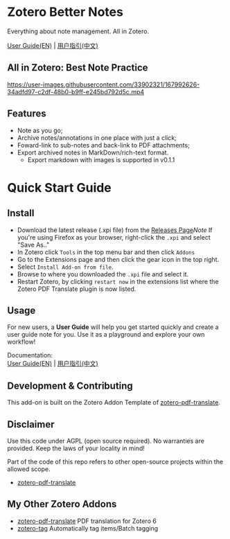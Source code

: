 # Zotero Better Notes

Everything about note management. All in Zotero.

[User Guide(EN)](./UserGuide.md) | [用户指引(中文)](./UserGuideCN.md)

## All in Zotero: Best Note Practice

https://user-images.githubusercontent.com/33902321/167992626-34adfd97-c2df-48b0-b9ff-e245bd792d5c.mp4

## Features

- Note as you go;
- Archive notes/annotations in one place with just a click;  
- Foward-link to sub-notes and back-link to PDF attachments;  
- Export archived notes in MarkDown/rich-text format.
  - Export markdown with images is supported in v0.1.1

# Quick Start Guide

## Install

- Download the latest release (.xpi file) from the [Releases Page](https://github.com/windingwind/zotero-better-notes/releases)_Note_ If you're using Firefox as your browser, right-click the `.xpi` and select "Save As.."
- In Zotero click `Tools` in the top menu bar and then click `Addons`
- Go to the Extensions page and then click the gear icon in the top right.
- Select `Install Add-on from file`.
- Browse to where you downloaded the `.xpi` file and select it.
- Restart Zotero, by clicking `restart now` in the extensions list where the
  Zotero PDF Translate plugin is now listed.

## Usage

For new users, a **User Guide** will help you get started quickly and create a user guide note for you. Use it as a playground and explore your own workflow!

Documentation:  
[User Guide(EN)](./UserGuide.md) | [用户指引(中文)](./UserGuideCN.md)

## Development & Contributing

This add-on is built on the Zotero Addon Template of [zotero-pdf-translate](https://github.com/windingwind/zotero-pdf-translate).

## Disclaimer

Use this code under AGPL (open source required). No warranties are provided. Keep the laws of your locality in mind!

Part of the code of this repo refers to other open-source projects within the allowed scope.

- [zotero-pdf-translate](https://github.com/windingwind/zotero-pdf-translate)

## My Other Zotero Addons

- [zotero-pdf-translate](https://github.com/windingwind/zotero-pdf-translate) PDF translation for Zotero 6
- [zotero-tag](https://github.com/windingwind/zotero-tag) Automatically tag items/Batch tagging
